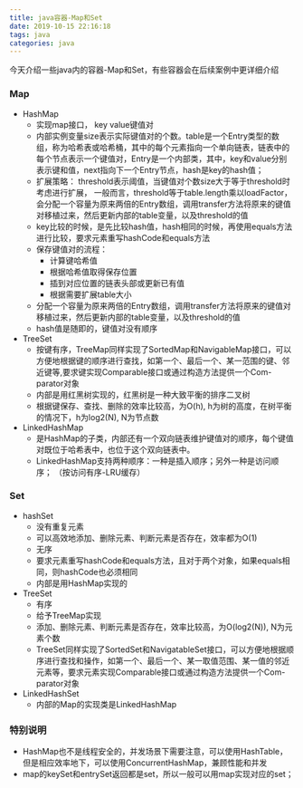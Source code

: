 ```yaml
---
title: java容器-Map和Set
date: 2019-10-15 22:16:18
tags: java
categories: java
---
```

今天介绍一些java内的容器-Map和Set，有些容器会在后续案例中更详细介绍


### Map
- HashMap
  - 实现map接口， key value键值对
  - 内部实例变量size表示实际键值对的个数。table是一个Entry类型的数组，称为哈希表或哈希桶，其中的每个元素指向一个单向链表，链表中的每个节点表示一个键值对，Entry是一个内部类，其中，key和value分别表示键和值，next指向下一个Entry节点，hash是key的hash值；
  - 扩展策略： threshold表示阈值，当键值对个数size大于等于threshold时考虑进行扩展， 一般而言，threshold等于table.length乘以loadFactor，会分配一个容量为原来两倍的Entry数组，调用transfer方法将原来的键值对移植过来，然后更新内部的table变量，以及threshold的值
  - key比较的时候，是先比较hash值，hash相同的时候，再使用equals方法进行比较，要求元素重写hashCode和equals方法
  - 保存键值对的流程：
    - 计算键哈希值
    - 根据哈希值取得保存位置
    - 插到对应位置的链表头部或更新已有值
    - 根据需要扩展table大小
  - 分配一个容量为原来两倍的Entry数组，调用transfer方法将原来的键值对移植过来，然后更新内部的table变量，以及threshold的值
  - hash值是随即的，键值对没有顺序
- TreeSet
  - 按键有序，TreeMap同样实现了SortedMap和NavigableMap接口，可以方便地根据键的顺序进行查找，如第一个、最后一个、某一范围的键、邻近键等,要求键实现Comparable接口或通过构造方法提供一个Com-parator对象
  - 内部是用红黑树实现的，红黑树是一种大致平衡的排序二叉树
  - 根据键保存、查找、删除的效率比较高，为O(h), h为树的高度，在树平衡的情况下，h为log2(N), N为节点数
- LinkedHashMap
  - 是HashMap的子类，内部还有一个双向链表维护键值对的顺序，每个键值对既位于哈希表中，也位于这个双向链表中。
  - LinkedHashMap支持两种顺序：一种是插入顺序；另外一种是访问顺序； （按访问有序-LRU缓存）


### Set
- hashSet
  - 没有重复元素
  - 可以高效地添加、删除元素、判断元素是否存在，效率都为O(1)
  - 无序
  - 要求元素重写hashCode和equals方法，且对于两个对象，如果equals相同，则hashCode也必须相同
  - 内部是用HashMap实现的
- TreeSet
  - 有序
  - 给予TreeMap实现
  - 添加、删除元素、判断元素是否存在，效率比较高，为O(log2(N)), N为元素个数
  - TreeSet同样实现了SortedSet和NavigatableSet接口，可以方便地根据顺序进行查找和操作，如第一个、最后一个、某一取值范围、某一值的邻近元素等，要求元素实现Comparable接口或通过构造方法提供一个Com-parator对象
- LinkedHashSet
  - 内部的Map的实现类是LinkedHashMap



### 特别说明
- HashMap也不是线程安全的，并发场景下需要注意，可以使用HashTable，但是相应效率地下，可以使用ConcurrentHashMap，兼顾性能和并发
- map的keySet和entrySet返回都是set，所以一般可以用map实现对应的set；
